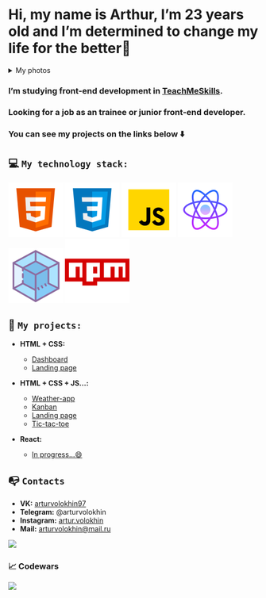 # Hi, my name is Arthur, I’m 23 years old and I’m determined to change my life for the better👋

<details>
  <summary>My photos</summary>
  <img src="https://github.com/arturvolokhin/images/blob/main/myself1.png" name="image-name" width="290px">
  <img src="https://github.com/arturvolokhin/images/blob/main/myself2.png" name="image-name" width="292px">
  <img src="https://github.com/arturvolokhin/images/blob/main/myself.png" name="image-name" width="297px">
</details>

### I’m studying front-end development in [TeachMeSkills](https://teachmeskills.by/).

### Looking for a job as an trainee or junior front-end developer.

### You can see my projects on the links below ⬇️

## 💻 `My technology stack:`

<a href="https://html.spec.whatwg.org/" title="HTML5"><img src="https://github.com/arturvolokhin/images/blob/main/icons/html.svg" /></a>
<a href="https://www.w3.org/Style/CSS/Overview.en.html" title="CSS3"><img src="https://github.com/arturvolokhin/images/blob/main/icons/css.svg" /></a>
<a href="https://www.javascript.com/" title="JavaScript"><img src="https://github.com/arturvolokhin/images/blob/main/icons/js.svg" /></a>
<a href="https://reactjs.org/" title="React"><img src="https://github.com/arturvolokhin/images/blob/main/icons/react.svg" /></a>
<a href="https://webpack.js.org/" title="Webpack"><img src="https://github.com/arturvolokhin/images/blob/main/icons/webpack.svg" /></a>
<a href="https://www.npmjs.com/" title="Npm"><img src="https://github.com/arturvolokhin/images/blob/main/icons/npm.svg" /></a>



## 📝 `My projects:`

 - **HTML + CSS:**

    - <a href="https://github.com/arturvolokhin/dashboard">Dashboard</a>
    - <a href="https://github.com/arturvolokhin/Konstruct">Landing page</a>

- **HTML + CSS + JS...:**
    - <a href="https://github.com/arturvolokhin/weather-app">Weather-app</a>
    - <a href="https://github.com/arturvolokhin/kanban">Kanban</a>
    - <a href="https://github.com/arturvolokhin/arturvolokhin.github.io">Landing page</a>
    - <a href="https://github.com/arturvolokhin/tic-tac-toe">Tic-tac-toe</a>

- **React:**
    - <a href="#">In progress...😄</a>






## 📭 `Contacts`
- **VK:** <a href="https://vk.com/arturvolokhin97">arturvolokhin97</a>
- **Telegram:** @arturvolokhin
- **Instagram:** <a href="instagram.com/artur.volokhin">artur.volokhin</a>
- **Mail:** arturvolokhin@mail.ru


<img src='https://github-readme-stats.vercel.app/api?username=arturvolokhin&&show_icons=true'>



### 📈 Codewars
<img src='https://www.codewars.com/users/arturvolokhin/badges/large'>
